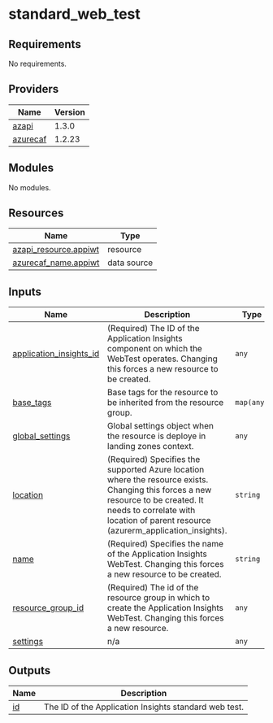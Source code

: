 # standard_web_test

<!-- BEGINNING OF PRE-COMMIT-TERRAFORM DOCS HOOK -->
## Requirements

No requirements.

## Providers

| Name | Version |
|------|---------|
| <a name="provider_azapi"></a> [azapi](#provider\_azapi) | 1.3.0 |
| <a name="provider_azurecaf"></a> [azurecaf](#provider\_azurecaf) | 1.2.23 |

## Modules

No modules.

## Resources

| Name | Type |
|------|------|
| [azapi_resource.appiwt](https://registry.terraform.io/providers/azure/azapi/latest/docs/resources/resource) | resource |
| [azurecaf_name.appiwt](https://registry.terraform.io/providers/aztfmod/azurecaf/latest/docs/data-sources/name) | data source |

## Inputs

| Name | Description | Type | Default | Required |
|------|-------------|------|---------|:--------:|
| <a name="input_application_insights_id"></a> [application\_insights\_id](#input\_application\_insights\_id) | (Required) The ID of the Application Insights component on which the WebTest operates. Changing this forces a new resource to be created. | `any` | n/a | yes |
| <a name="input_base_tags"></a> [base\_tags](#input\_base\_tags) | Base tags for the resource to be inherited from the resource group. | `map(any)` | `{}` | no |
| <a name="input_global_settings"></a> [global\_settings](#input\_global\_settings) | Global settings object when the resource is deploye in landing zones context. | `any` | `null` | no |
| <a name="input_location"></a> [location](#input\_location) | (Required) Specifies the supported Azure location where the resource exists. Changing this forces a new resource to be created. It needs to correlate with location of parent resource (azurerm\_application\_insights). | `string` | n/a | yes |
| <a name="input_name"></a> [name](#input\_name) | (Required) Specifies the name of the Application Insights WebTest. Changing this forces a new resource to be created. | `string` | n/a | yes |
| <a name="input_resource_group_id"></a> [resource\_group\_id](#input\_resource\_group\_id) | (Required) The id of the resource group in which to create the Application Insights WebTest. Changing this forces a new resource. | `any` | n/a | yes |
| <a name="input_settings"></a> [settings](#input\_settings) | n/a | `any` | n/a | yes |

## Outputs

| Name | Description |
|------|-------------|
| <a name="output_id"></a> [id](#output\_id) | The ID of the Application Insights standard web test. |
<!-- END OF PRE-COMMIT-TERRAFORM DOCS HOOK -->
